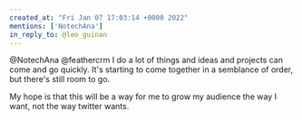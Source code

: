 ```yaml
---
created_at: "Fri Jan 07 17:03:14 +0000 2022"
mentions: ['NotechAna']
in_reply_to: @leo_guinan
---
```


@NotechAna @feathercrm I do a lot of things and ideas and projects can come and go quickly. It's starting to come together in a semblance of order, but there's still room to go.

My hope is that this will be a way for me to grow my audience the way I want, not the way twitter wants.